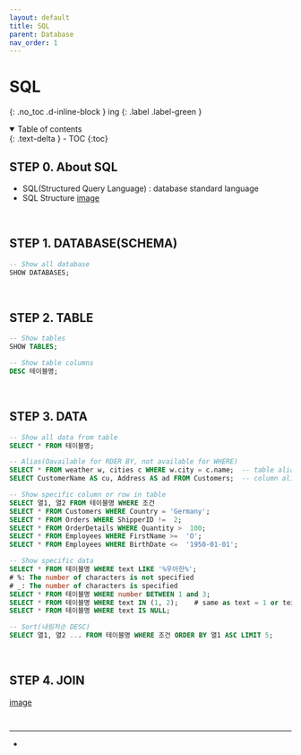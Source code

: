 ```yaml
---
layout: default
title: SQL
parent: Database
nav_order: 1
---
```


# SQL
{: .no_toc .d-inline-block }
ing
{: .label .label-green }

<details open markdown="block">
  <summary>
    Table of contents
  </summary>
  {: .text-delta }
- TOC
{:toc}
</details>

<!------------------------------------ STEP ------------------------------------>
## STEP 0. About SQL
* SQL(Structured Query Language) :  database standard language
* SQL Structure
[image](https://opentutorials.org/course/3161/19535)
  
<br>


<!------------------------------------ STEP ------------------------------------>
## STEP 1. DATABASE(SCHEMA)
```sql
-- Show all database
SHOW DATABASES;					
```

<br>

<!------------------------------------ STEP ------------------------------------>
## STEP 2. TABLE
```sql
-- Show tables
SHOW TABLES; 

-- Show table columns
DESC 테이블명;
```
<br>

<!------------------------------------ STEP ------------------------------------>
## STEP 3. DATA
```sql
-- Show all data from table
SELECT * FROM 테이블명;

-- Alias(Oavailable for RDER BY, not available for WHERE)  
SELECT * FROM weather w, cities c WHERE w.city = c.name;  -- table alias
SELECT CustomerName AS cu, Address AS ad FROM Customers;  -- column alias

-- Show specific column or row in table
SELECT 열1, 열2 FROM 테이블명 WHERE 조건
SELECT * FROM Customers WHERE Country = 'Germany';
SELECT * FROM Orders WHERE ShipperID !=  2; 
SELECT * FROM OrderDetails WHERE Quantity >  100; 
SELECT * FROM Employees WHERE FirstName >=  'O'; 
SELECT * FROM Employees WHERE BirthDate <=  '1950-01-01'; 

-- Show specific data 
SELECT * FROM 테이블명 WHERE text LIKE '%우아한%'; 	
# %: The number of characters is not specified
# _: The number of characters is specified
SELECT * FROM 테이블명 WHERE number BETWEEN 1 and 3;
SELECT * FROM 테이블명 WHERE text IN (1, 2); 	# same as text = 1 or text = 2
SELECT * FROM 테이블명 WHERE text IS NULL;

-- Sort(내림차순 DESC)  
SELECT 열1, 열2 ... FROM 테이블명 WHERE 조건 ORDER BY 열1 ASC LIMIT 5;
```

<br>

<!------------------------------------ STEP ------------------------------------>
## STEP 4. JOIN
[image](https://www.bearpooh.com/144)

```sql



```

---
* [](https://365kim.tistory.com/102)
